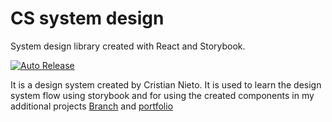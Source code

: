 # CS system design

System design library created with React and Storybook. 

[![Auto Release](https://img.shields.io/badge/release-auto.svg?colorA=888888&colorB=9B065A&label=auto)](https://github.com/intuit/auto)

It is a design system created by Cristian Nieto. It is used to learn the design system flow using storybook and for using
the created components in my additional projects [Branch](https://github.com/cristiannietodev91/branch) and 
[portfolio](https://github.com/cristiannietodev91/crisnietodev)
